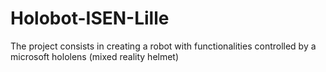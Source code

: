 # Holobot-ISEN-Lille
The project consists in creating a robot with functionalities controlled by a microsoft hololens (mixed reality helmet)
